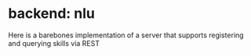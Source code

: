 # backend: nlu
Here is a barebones implementation of a server that supports registering and querying skills via REST

